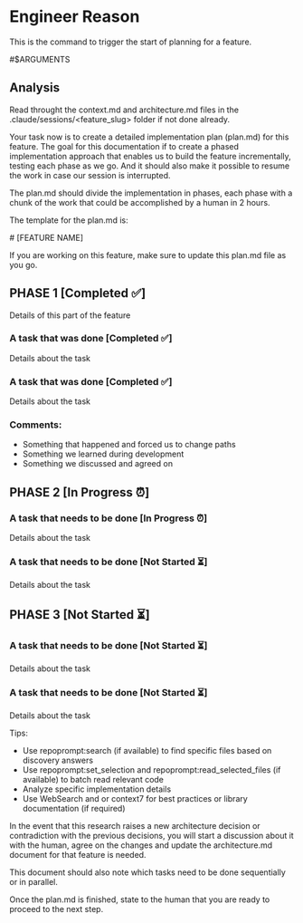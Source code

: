 
# Engineer Reason

This is the command to trigger the start of planning for a feature.

<arguments>
#$ARGUMENTS
</arguments>

## Analysis

Read throught the context.md and architecture.md files in the .claude/sessions/<feature_slug> folder if not done already. 

Your task now is to create a detailed implementation plan (plan.md) for this feature. The goal for this documentation if to create a phased implementation approach that enables us to build the feature incrementally, testing each phase as we go. And it should also make it possible to resume the work in case our session is interrupted.

The plan.md should divide the implementation in phases, each phase with a chunk of the work that could be accomplished by a human in 2 hours.

The template for the plan.md is:

<plan>
# [FEATURE NAME]

If you are working on this feature, make sure to update this plan.md file as you go. 

## PHASE 1 [Completed ✅]

Details of this part of the feature

### A task that was done [Completed ✅]

Details about the task

### A task that was done [Completed ✅]

Details about the task

### Comments:
- Something that happened and forced us to change paths
- Something we learned during development
- Something we discussed and agreed on

## PHASE 2 [In Progress ⏰]

### A task that needs to be done [In Progress ⏰]

Details about the task

### A task that needs to be done [Not Started ⏳]

Details about the task

## PHASE 3 [Not Started ⏳]

### A task that needs to be done [Not Started ⏳]

Details about the task

### A task that needs to be done [Not Started ⏳]

Details about the task

</plan>


Tips:
   - Use repoprompt:search (if available) to find specific files based on discovery answers
   - Use repoprompt:set_selection and repoprompt:read_selected_files (if available) to batch read relevant code
   - Analyze specific implementation details
   - Use WebSearch and or context7 for best practices or library documentation (if required)

In the event that this research raises a new architecture decision or contradiction with the previous decisions, you will start a discussion about it with the human, agree on the changes and update the architecture.md document for that feature is needed. 

This document should also note which tasks need to be done sequentially or in parallel.

Once the plan.md is finished, state to the human that you are ready to proceed to the next step.

